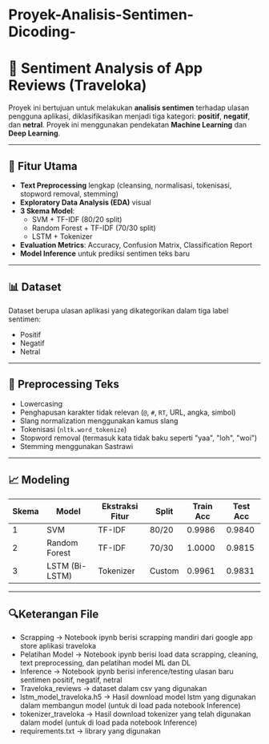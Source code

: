 # Proyek-Analisis-Sentimen-Dicoding-

# 💬 Sentiment Analysis of App Reviews (Traveloka)

Proyek ini bertujuan untuk melakukan **analisis sentimen** terhadap ulasan pengguna aplikasi, diklasifikasikan menjadi tiga kategori: **positif**, **negatif**, dan **netral**. Proyek ini menggunakan pendekatan **Machine Learning** dan **Deep Learning**.

---

## 📁 Fitur Utama

- **Text Preprocessing** lengkap (cleansing, normalisasi, tokenisasi, stopword removal, stemming)
- **Exploratory Data Analysis (EDA)** visual
- **3 Skema Model**:
  - SVM + TF-IDF (80/20 split)
  - Random Forest + TF-IDF (70/30 split)
  - LSTM + Tokenizer
- **Evaluation Metrics**: Accuracy, Confusion Matrix, Classification Report
- **Model Inference** untuk prediksi sentimen teks baru

---

## 📊 Dataset

Dataset berupa ulasan aplikasi yang dikategorikan dalam tiga label sentimen:
- Positif
- Negatif
- Netral

---

## 🧪 Preprocessing Teks

- Lowercasing
- Penghapusan karakter tidak relevan (`@`, `#`, `RT`, URL, angka, simbol)
- Slang normalization menggunakan kamus slang
- Tokenisasi (`nltk.word_tokenize`)
- Stopword removal (termasuk kata tidak baku seperti "yaa", "loh", "woi")
- Stemming menggunakan Sastrawi

---

## 📈 Modeling

| Skema | Model             | Ekstraksi Fitur | Split   | Train Acc | Test Acc |
|-------|------------------|------------------|---------|-----------|----------|
| 1     | SVM              | TF-IDF           | 80/20   | 0.9986    | 0.9840   |
| 2     | Random Forest    | TF-IDF           | 70/30   | 1.0000    | 0.9815   |
| 3     | LSTM (Bi-LSTM)   | Tokenizer        | Custom  | 0.9961    | 0.9831   |

---

## 🔍Keterangan File
- Scrapping -> Notebook ipynb berisi scrapping mandiri dari google app store aplikasi traveloka
- Pelatihan Model -> Notebook ipynb berisi load data scrapping, cleaning, text preprocessing, dan pelatihan model ML dan DL
- Inference -> Notebook ipynb berisi inference/testing ulasan baru sentimen positif, negatif, netral
- Traveloka_reviews -> dataset dalam csv yang digunakan
- lstm_model_traveloka.h5 -> Hasil download model lstm yang digunakan dalam membangun model (untuk di load pada notebook Inference)
- tokenizer_traveloka -> Hasil download tokenizer yang telah digunakan dalam model (untuk di load pada notebook Inference)
- requirements.txt -> library yang digunakan
